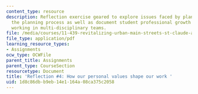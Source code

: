 ```yaml
---
content_type: resource
description: Reflection exercise geared to explore issues faced by planners during
  the planning process as well as document student professional growth and experiences
  working in multi-disciplinary teams.
file: /media/courses/11-439-revitalizing-urban-main-streets-st-claude-avenue-new-orleans-spring-2009/1d8c86dbb9eb14e1164a08ca375c2058_MIT11_439s09_assn04_reflection04.pdf
file_type: application/pdf
learning_resource_types:
- Assignments
ocw_type: OCWFile
parent_title: Assignments
parent_type: CourseSection
resourcetype: Document
title: 'Reflection #4: How our personal values shape our work '
uid: 1d8c86db-b9eb-14e1-164a-08ca375c2058
---
```

